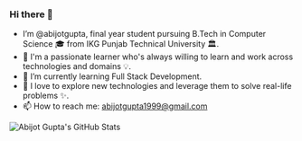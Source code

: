 ### Hi there 👋
- I’m @abijotgupta, final year student pursuing B.Tech in Computer Science 🎓 from IKG Punjab Technical University 🏛.
- 👀 I'm a passionate learner who's always willing to learn and work across technologies and domains 💡.
- 🌱 I’m currently learning Full Stack Development.
- 💞️ I love to explore new technologies and leverage them to solve real-life problems ✨.
- 📫 How to reach me: abijotgupta1999@gmail.com


![Abijot Gupta's GitHub Stats](https://github-readme-stats.vercel.app/api?username=abijotgupta&show_icons=true&include_all_commits=true)
<!---
abijotgupta/abijotgupta is a ✨ special ✨ repository because its `README.md` (this file) appears on your GitHub profile.
You can click the Preview link to take a look at your changes.
--->
